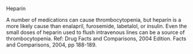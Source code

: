 Heparin

A number of medications can cause thrombocytopenia, but heparin is a more likely cause than enalapril, furosemide, labetalol, or insulin. Even the small doses of heparin used to flush intravenous lines can be a source of thrombocytopenia. Ref: Drug Facts and Comparisons, 2004 Edition. Facts and Comparisons, 2004, pp 188-189.